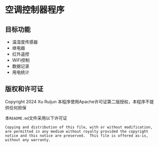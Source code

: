 # 空调控制器程序

## 目标功能
- 温湿度传感器
- 继电器
- 红外遥控
- WiFi控制
- 数据记录
- 用电统计

## 版权和许可证
Copyright 2024 Xu Ruijun
本程序使用Apache许可证第二版授权，本程序不提供任何担保

本`README.md`文件采用以下许可证
```
Copying and distribution of this file, with or without modification,
are permitted in any medium without royalty provided the copyright
notice and this notice are preserved.  This file is offered as-is,
without any warranty.
```